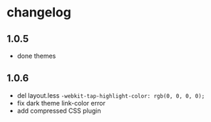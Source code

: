 # changelog

## 1.0.5

- done themes

## 1.0.6

- del layout.less `-webkit-tap-highlight-color: rgb(0, 0, 0, 0);`
- fix dark theme link-color error
- add compressed CSS plugin
